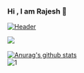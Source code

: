 ### Hi , I am Rajesh 👋

[![Header](https://raw.githubusercontent.com/MartinHeinz/<OWNER>/<OWNER>/readme_header.png "Header")](https://github.com/RajeshNathani/RajeshNathani/blob/main/FUll%20stack%20Developer.png)


![](https://komarev.com/ghpvc/?username=RajeshNathani) <br> <br>
[![Anurag's github stats](https://github-readme-stats.vercel.app/api?username=RajeshNathani&theme=blue-green)](https://github.com/anuraghazra/github-readme-stats) <br>
![1](https://github-readme-stats.vercel.app/api/top-langs/?username=RajeshNathani&theme=blue-green)
